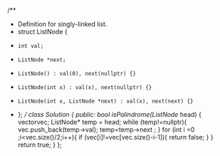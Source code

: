/**
 * Definition for singly-linked list.
 * struct ListNode {
 *     int val;
 *     ListNode *next;
 *     ListNode() : val(0), next(nullptr) {}
 *     ListNode(int x) : val(x), next(nullptr) {}
 *     ListNode(int x, ListNode *next) : val(x), next(next) {}
 * };
 */
class Solution {
public:
    bool isPalindrome(ListNode* head) {
        vector<int>vec; 
        ListNode* temp = head;
        while (temp!=nullptr){
            vec.push_back(temp->val);
            temp=temp->next ;
        }
        for (int i =0 ;i<vec.size()/2;i++){
            if (vec[i]!=vec[vec.size()-i-1]){
                return false;
            }
        }
        return true;
    }
};
